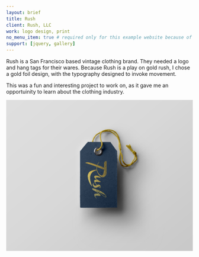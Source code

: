 ```yaml
---
layout: brief
title: Rush
client: Rush, LLC
work: logo design, print
no_menu_item: true # required only for this example website because of menu construction
support: [jquery, gallery]
---
```


Rush is a San Francisco based vintage clothing brand. They needed a logo and hang tags for their wares. Because Rush is a play on gold rush, I chose a gold foil design, with the typography designed to invoke movement. 

This was a fun and interesting project to work on, as it gave me an opportuinity to learn about the clothing industry.

<!--{% include gallery-layout.html gallery=site.data.galleries.at-their-side %}-->

![Rush](/assets/img/projects/rush/rush.png)